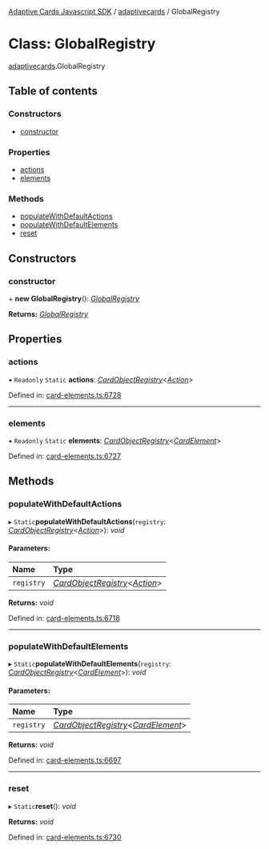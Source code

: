 [Adaptive Cards Javascript SDK](../README.md) / [adaptivecards](../modules/adaptivecards.md) / GlobalRegistry

# Class: GlobalRegistry

[adaptivecards](../modules/adaptivecards.md).GlobalRegistry

## Table of contents

### Constructors

- [constructor](adaptivecards.globalregistry.md#constructor)

### Properties

- [actions](adaptivecards.globalregistry.md#actions)
- [elements](adaptivecards.globalregistry.md#elements)

### Methods

- [populateWithDefaultActions](adaptivecards.globalregistry.md#populatewithdefaultactions)
- [populateWithDefaultElements](adaptivecards.globalregistry.md#populatewithdefaultelements)
- [reset](adaptivecards.globalregistry.md#reset)

## Constructors

### constructor

\+ **new GlobalRegistry**(): [_GlobalRegistry_](card_elements.globalregistry.md)

**Returns:** [_GlobalRegistry_](card_elements.globalregistry.md)

## Properties

### actions

▪ `Readonly` `Static` **actions**: [_CardObjectRegistry_](registry.cardobjectregistry.md)<[_Action_](card_elements.action.md)\>

Defined in: [card-elements.ts:6728](https://github.com/microsoft/AdaptiveCards/blob/0938a1f10/source/nodejs/adaptivecards/src/card-elements.ts#L6728)

---

### elements

▪ `Readonly` `Static` **elements**: [_CardObjectRegistry_](registry.cardobjectregistry.md)<[_CardElement_](card_elements.cardelement.md)\>

Defined in: [card-elements.ts:6727](https://github.com/microsoft/AdaptiveCards/blob/0938a1f10/source/nodejs/adaptivecards/src/card-elements.ts#L6727)

## Methods

### populateWithDefaultActions

▸ `Static`**populateWithDefaultActions**(`registry`: [_CardObjectRegistry_](registry.cardobjectregistry.md)<[_Action_](card_elements.action.md)\>): _void_

#### Parameters:

| Name       | Type                                                                                         |
| :--------- | :------------------------------------------------------------------------------------------- |
| `registry` | [_CardObjectRegistry_](registry.cardobjectregistry.md)<[_Action_](card_elements.action.md)\> |

**Returns:** _void_

Defined in: [card-elements.ts:6718](https://github.com/microsoft/AdaptiveCards/blob/0938a1f10/source/nodejs/adaptivecards/src/card-elements.ts#L6718)

---

### populateWithDefaultElements

▸ `Static`**populateWithDefaultElements**(`registry`: [_CardObjectRegistry_](registry.cardobjectregistry.md)<[_CardElement_](card_elements.cardelement.md)\>): _void_

#### Parameters:

| Name       | Type                                                                                                   |
| :--------- | :----------------------------------------------------------------------------------------------------- |
| `registry` | [_CardObjectRegistry_](registry.cardobjectregistry.md)<[_CardElement_](card_elements.cardelement.md)\> |

**Returns:** _void_

Defined in: [card-elements.ts:6697](https://github.com/microsoft/AdaptiveCards/blob/0938a1f10/source/nodejs/adaptivecards/src/card-elements.ts#L6697)

---

### reset

▸ `Static`**reset**(): _void_

**Returns:** _void_

Defined in: [card-elements.ts:6730](https://github.com/microsoft/AdaptiveCards/blob/0938a1f10/source/nodejs/adaptivecards/src/card-elements.ts#L6730)
